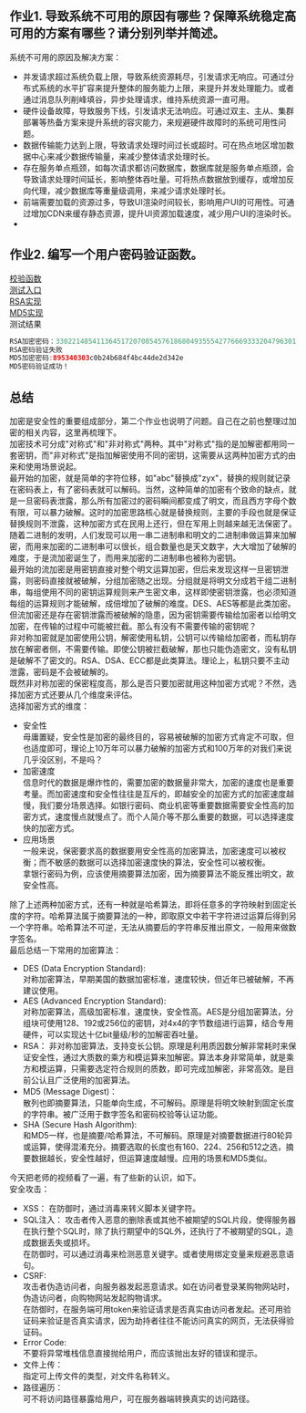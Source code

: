 ## 作业1. 导致系统不可用的原因有哪些？保障系统稳定高可用的方案有哪些？请分别列举并简述。  
系统不可用的原因及解决方案：  
- 并发请求超过系统负载上限，导致系统资源耗尽，引发请求无响应。可通过分布式系统的水平扩容来提升整体的服务能力上限，来提升并发处理能力。或者通过消息队列削峰填谷，异步处理请求，维持系统资源一直可用。  
- 硬件设备故障，导致服务下线，引发请求无法响应。可通过双主、主从、集群部署等热备方案来提升系统的容灾能力，来规避硬件故障时的系统可用性问题。  
- 数据传输能力达到上限，导致请求处理时间过长或超时。可在热点地区增加数据中心来减少数据传输量，来减少整体请求处理时长。  
- 存在服务单点瓶颈，如每次请求都访问数据库，数据库就是服务单点瓶颈，会导致请求处理时间延长，影响整体吞吐量。可将热点数据放到缓存，或增加反向代理，减少数据库等重量级调用，来减少请求处理时长。  
- 前端需要加载的资源过多，导致UI渲染时间较长，影响用户UI的可用性。可通过增加CDN来缓存静态资源，提升UI资源加载速度，减少用户UI的渲染时长。  
- 

  
     


## 作业2. 编写一个用户密码验证函数。   
[校验函数](password/PasswordValidation.java)  
[测试入口](password/client/PasswordClient.java)  
[RSA实现](password/encryption/RSAStrategy.java)  
[MD5实现](password/encryption/MD5Strategy.java)  
测试结果   
```java
RSA加密密码：33022148541136451720708545761868049355542776669333204796301557288509253055521374119757004364145849831574902349232864144092122693154056266739717959082193754514489841318730545807723082032692464698931906188868059596839809389540843532883163093590048563276996973628434078715723278128629798777653579003818827790304
RSA密码验证失败
MD5加密密码:895340303c0b24b684f4bc44de2d342e
MD5密码验证成功！
```


## 总结  
加密是安全性的重要组成部分，第二个作业也说明了问题。自己在之前也整理过加密的相关内容，这里再梳理下。  
加密技术可分成"对称式"和"非对称式"两种。其中"对称式"指的是加解密都用同一套密钥，而"非对称式"是指加解密使用不同的密钥，这需要从这两种加密方式的由来和使用场景说起。  
最开始的加密，就是简单的字符位移，如"abc"替换成"zyx"，替换的规则就记录在密码表上，有了密码表就可以解码。当然，这种简单的加密有个致命的缺点，就是一旦密码表泄露，那么所有加密过的密码瞬间都变成了明文，而且西方字母个数有限，可以暴力破解。这时的加密思路核心就是替换规则，主要的手段也就是保证替换规则不泄露，这种加密方式在民用上还行，但在军用上则越来越无法保密了。  
随着二进制的发明，人们发现可以用一串二进制串和明文的二进制串做运算来加解密，而用来加密的二进制串可以很长，组合数量也是天文数字，大大增加了破解的难度，于是流加密诞生了，而用来加密的二进制串也被称为密钥。  
最开始的流加密是用密钥直接对整个明文运算加密，但后来发现这样一旦密钥泄露，则密码直接就被破解，分组加密随之出现。分组就是将明文分成若干组二进制串，每组使用不同的密钥运算规则来产生密文串，这样即使密钥泄露，也必须知道每组的运算规则才能破解，成倍增加了破解的难度。DES、AES等都是此类加密。但流加密还是存在密钥泄露而被破解的隐患，因为密钥需要传输给加密者以给明文加密，在传输的过程中可能被拦截。那么有没有不需要传输的密钥呢？  
非对称加密就是加密使用公钥，解密使用私钥，公钥可以传输给加密者，而私钥存放在解密者侧，不需要传输。即使公钥被拦截破解，那也只能伪造密文，没有私钥是破解不了密文的。RSA、DSA、ECC都是此类算法。理论上，私钥只要不主动泄露，密码是不会被破解的。  
既然非对称加密的保密程度高，那么是否只要加密就用这种加密方式呢？不然，选择加密方式还要从几个维度来评估。  
选择加密方式的维度：  
- 安全性  
毋庸置疑，安全性是加密的最终目的，容易被破解的加密方式肯定不可取，但也适度即可，理论上10万年可以暴力破解的加密方式和100万年的对我们来说几乎没区别，不是吗？  
- 加密速度  
信息时代的数据是爆炸性的，需要加密的数据量非常大，加密的速度也是重要考量。而加密速度和安全性往往是互斥的，即越安全的加密方式的加密速度越慢，我们要分场景选择。如银行密码、商业机密等重要数据需要安全性高的加密方式，速度慢点就慢点了。而个人简介等不那么重要的数据，可以选择速度快的加密方式。  
- 应用场景  
一般来说，保密要求高的数据要用安全性高的加密算法，加密速度可以被权衡；而不敏感的数据可以选择加密速度快的算法，安全性可以被权衡。  
拿银行密码为例，应该使用摘要算法加密，因为摘要算法不能反推出明文，故安全性高。  



除了上述两种加密方式，还有一种就是哈希算法，即将任意多的字符映射到固定长度的字符。哈希算法属于摘要算法的一种，即取原文中若干字符进过运算后得到另一个字符串。哈希算法不可逆，无法从摘要后的字符串反推出原文，一般用来做数字签名。  
最后总结一下常用的加密算法：  
- DES (Data Encryption Standard):  
  对称加密算法，早期美国的数据加密标准，速度较快，但近年已被破解，不再建议使用。  
- AES (Advanced Encryption Standard):  
  对称加密算法，高级加密标准，速度快，安全性高。AES是分组加密算法，分组块可使用128、192或256位的密钥，对4x4的字节数组进行运算，结合专用硬件，可以实现达十亿bit量级/秒的加解密吞吐量。  
- RSA：
  非对称加密算法，支持变长公钥。原理是利用质因数分解非常耗时来保证安全性，通过大质数的乘方和模运算来加解密。算法本身非常简单，就是乘方和模运算，只需要选定符合规则的质数，即可完成加解密，非常高效。是目前公认且广泛使用的加密算法。  
- MD5 (Message Digest)：  
  散列也即摘要算法，只能单向生成，不可解码。原理是将明文映射到固定长度的字符串。被广泛用于数字签名和密码校验等认证功能。  
- SHA (Secure Hash Algorithm):  
  和MD5一样，也是摘要/哈希算法，不可解码。原理是对摘要数据进行80轮异或运算，使得混淆充分。摘要选取的长度也有160、224、256和512之选，摘要数据越长，安全性越好，但运算速度越慢。应用的场景和MD5类似。  


今天把老师的视频看了一遍，有了些新的认识，如下。  
安全攻击：
- XSS： 
在防御时，通过消毒来转义脚本关键字符。  
- SQL注入： 
攻击者传入恶意的删除表或其他不被期望的SQL片段，使得服务器在执行整个SQL时，除了执行期望中的SQL外，还执行了不被期望的SQL，造成数据丢失或损坏。  
在防御时，可以通过消毒来检测恶意关键字。或者使用绑定变量来规避恶意语句。  
- CSRF:  
攻击者伪造访问者，向服务器发起恶意请求。如在访问者登录某购物网站时，伪造访问者，向购物网站发起购物请求。  
在防御时，在服务端可用token来验证请求是否真实由访问者发起。还可用验证码来验证是否真实请求，因为劫持者往往不能访问真实的网页，无法获得验证码。  
- Error Code:   
不要将异常堆栈信息直接抛给用户，而应该抛出友好的错误和提示。  
- 文件上传：  
指定可上传文件的类型，对文件名称转义。  
- 路径遍历：  
可不将访问路径暴露给用户，可在服务器端转换真实的访问路径。  


